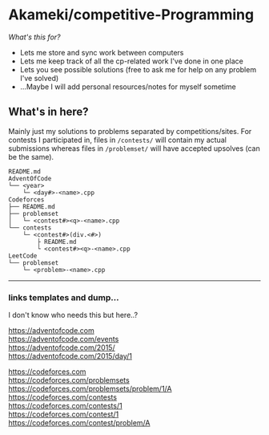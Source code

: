 # Akameki/competitive-Programming
*What's this for?*
* Lets me store and sync work between computers
* Lets me keep track of all the cp-related work I've done in one place
* Lets you see possible solutions (free to ask me for help on any problem I've solved)
* ...Maybe I will add personal resources/notes for myself sometime


## What's in here?
Mainly just my solutions to problems separated by competitions/sites.
For contests I participated in, files in `/contests/` will contain my actual submissions whereas files in `/problemset/` will have accepted upsolves (can be the same).
```
README.md
AdventOfCode
└── <year>
    └─ <day#>-<name>.cpp
Codeforces
├── README.md
├── problemset
│   └─ <contest#><q>-<name>.cpp
└── contests
    └─ <contest#>(div.<#>)
        ├ README.md
        └ <contest#><q>-<name>.cpp
LeetCode
└── problemset
    └─ <problem>-<name>.cpp

```
---
### links templates and dump...
I don't know who needs this but here..? 

https://adventofcode.com  
https://adventofcode.com/events  
https://adventofcode.com/2015/  
https://adventofcode.com/2015/day/1  

https://codeforces.com  
https://codeforces.com/problemsets  
https://codeforces.com/problemsets/problem/1/A  
https://codeforces.com/contests  
https://codeforces.com/contests/1  
https://codeforces.com/contest/1  
https://codeforces.com/contest/problem/A